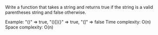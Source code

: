 Write a function that takes a string and returns true if the string is a valid parentheses string and false otherwise.

Example: "()" => true, "()[]{}" => true, "(]" => false
Time complexity: O(n)
Space complexity: O(n)
